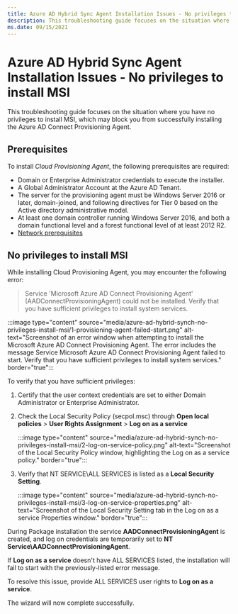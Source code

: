 ```yaml
---
title: Azure AD Hybrid Sync Agent Installation Issues - No privileges to install MSI
description: This troubleshooting guide focuses on the situation where you have no privileges to install MSI, which may block you from successfully installing the Azure AD Connect Provisioning Agent.
ms.date: 09/15/2021
---
```


# Azure AD Hybrid Sync Agent Installation Issues - No privileges to install MSI

This troubleshooting guide focuses on the situation where you have no privileges to install MSI, which may block you from successfully installing the Azure AD Connect Provisioning Agent.

## Prerequisites

To install *Cloud Provisioning Agent*, the following prerequisites are required:

- Domain or Enterprise Administrator credentials to execute the installer.
- A Global Administrator Account at the Azure AD Tenant.
- The server for the provisioning agent must be Windows Server 2016 or later, domain-joined, and following directives for Tier 0 based on the Active directory administrative model.
- At least one domain controller running Windows Server 2016, and both a domain functional level and a forest functional level of at least 2012 R2.
- [Network prerequisites](/azure/active-directory/cloud-sync/how-to-prerequisites#in-your-on-premises-environment)

## No privileges to install MSI

While installing Cloud Provisioning Agent, you may encounter the following error:

> Service 'Microsoft Azure AD Connect Provisioning Agent' (AADConnectProvisioningAgent) could not be installed. Verify that you have sufficient privileges to install system services.

:::image type="content" source="media/azure-ad-hybrid-synch-no-privileges-install-msi/1-provisioning-agent-failed-start.png" alt-text="Screenshot of an error window when attempting to install the Microsoft Azure AD Connect Provisioning Agent. The error includes the message Service Microsoft Azure AD Connect Provisioning Agent failed to start. Verify that you have sufficient privileges to install system services." border="true":::

To verify that you have sufficient privileges:

1. Certify that the user context credentials are set to either Domain Administrator or Enterprise Administrator.

1. Check the Local Security Policy (secpol.msc) through **Open local policies** > **User Rights Assignment** > **Log on as a service**

   :::image type="content" source="media/azure-ad-hybrid-synch-no-privileges-install-msi/2-log-on-service-policy.png" alt-text="Screenshot of the Local Security Policy window, highlighting the Log on as a service policy." border="true":::

1. Verify that NT SERVICE\ALL SERVICES is listed as a **Local Security Setting**.

   :::image type="content" source="media/azure-ad-hybrid-synch-no-privileges-install-msi/3-log-on-service-properties.png" alt-text="Screenshot of the Local Security Setting tab in the Log on as a service Properties window." border="true":::

During Package installation the service **AADConnectProvisioningAgent** is created, and log on credentials are temporarily set to **NT Service\AADConnectProvisioningAgent**.

If **Log on as a service** doesn't have ALL SERVICES listed, the installation will fail to start with the previously-listed error message.

To resolve this issue, provide ALL SERVICES user rights to **Log on as a service**.

The wizard will now complete successfully.